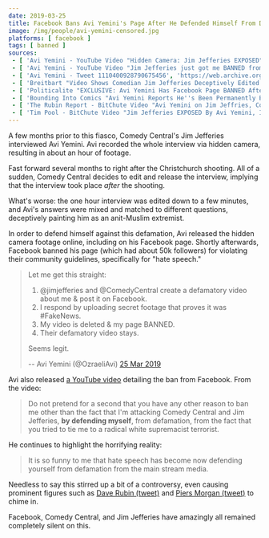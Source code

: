 ```yaml
---
date: 2019-03-25
title: Facebook Bans Avi Yemini's Page After He Defended Himself From Defamation
image: /img/people/avi-yemini-censored.jpg
platforms: [ facebook ]
tags: [ banned ]
sources:
 - [ 'Avi Yemini - YouTube Video "Hidden Camera: Jim Jefferies EXPOSED"', 'https://www.youtube.com/watch?v=odCQhAezB_Q' ]
 - [ 'Avi Yemini - YouTube Video "Jim Jefferies just got me BANNED from Facebook"', 'https://www.youtube.com/watch?v=0XJS43hB3gs' ]
 - [ 'Avi Yemini - Tweet 1110400928790675456', 'https://web.archive.org/web/20190326171612/https:/twitter.com/OzraeliAvi/status/1110400928790675456' ]
 - [ 'Breitbart "Video Shows Comedian Jim Jefferies Deceptively Edited Interview to Slander Jewish Guest" by Lucas Nolan', 'https://www.breitbart.com/tech/2019/03/22/video-shows-comedian-jim-jeffries-deceptively-edited-interview-to-slander-jewish-guest/' ]
 - [ 'Politicalite "EXCLUSIVE: Avi Yemini Has Facebook Page BANNED After Exposing Jim Jefferies" by Jordan James', 'https://www.politicalite.com/latest/updated-exclusive-avi-yemini-has-facebook-page-banned-after-exposing-jim-jefferies/' ]
 - [ 'Bounding Into Comics "Avi Yemini Reports He''s Been Permanently Banned from Facebook for "Hate Speech" After Exposing Comedy Central''s Jim Jefferies" by John F. Trent', 'https://boundingintocomics.com/2019/03/26/avi-yemini-reports-hes-been-permanently-banned-from-facebook-for-hate-speech-after-exposing-comedy-centrals-jim-jefferies/' ]
 - [ 'The Rubin Report - BitChute Video "Avi Yemini on Jim Jeffries, Comedy Central, and Being Deported (LIVE)"', 'https://www.bitchute.com/video/WFXlxyjGkB8/' ]
 - [ 'Tim Pool - BitChute Video "Jim Jefferies EXPOSED By Avi Yemini, I emailed Comedy Central For Comment"', 'https://www.bitchute.com/video/7rTdEx4FAaA/' ]
---
```


A few months prior to this fiasco, Comedy Central's Jim Jefferies interviewed Avi Yemini.
Avi recorded the whole interview via hidden camera, resulting in about an hour of footage.

Fast forward several months to right after the Christchurch shooting.
All of a sudden, Comedy Central decides to edit and release the interview, implying that the interview took place _after_ the shooting.

What's worse: the one hour interview was edited down to a few minutes, and Avi's answers were mixed and matched to different questions, deceptively painting him as an anit-Muslim extremist.

In order to defend himself against this defamation, Avi released the hidden camera footage online, including on his Facebook page.
Shortly afterwards, Facebook banned his page (which had about 50k followers) for violating their community guidelines, specifically for "hate speech."

> Let me get this straight:
>
> 1. @jimjefferies and @ComedyCentral create a defamatory video about me & post it on Facebook.
> 2. I respond by uploading secret footage that proves it was #FakeNews.
> 3. My video is deleted & my page BANNED.
> 4. Their defamatory video stays.
>
> Seems legit.
>
> -- Avi Yemini (@OzraeliAvi) [25 Mar 2019](https://web.archive.org/web/20190326171612/https:/twitter.com/OzraeliAvi/status/1110400928790675456)

Avi also released [a YouTube video](https://www.youtube.com/watch?v=0XJS43hB3gs) detailing the ban from Facebook.
From the video:
> Do not pretend for a second that you have any other reason to ban me other than the fact that I'm attacking Comedy Central and Jim Jefferies, **by defending myself**, from defamation, from the fact that you tried to tie me to a radical white supremacist terrorist.

He continues to highlight the horrifying reality:
> It is so funny to me that hate speech has become now defending yourself from defamation from the main stream media.

Needless to say this stirred up a bit of a controversy, even causing prominent figures such as [Dave Rubin (tweet)](https://twitter.com/RubinReport/status/1110402556751048704) and [Piers Morgan (tweet)](https://twitter.com/piersmorgan/status/1110218497819361280) to chime in.

Facebook, Comedy Central, and Jim Jefferies have amazingly all remained completely silent on this.
